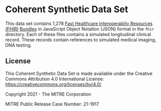 Coherent Synthetic Data Set
===========================

This data set contains 1,278 [Fast Healthcare Interoperabiliy Resources (FHIR)](https://www.hl7.org/fhir) [Bundles](https://www.hl7.org/fhir/bundle.html) in JavaScript Object Notation (JSON) format in the `fhir` directory. Each of these files contains a simulated longitudinal clinical record. These records contain references to simulated medical imaging, DNA testing.

License
-------
This Coherent Synthetic Data Set is made available under the Creative Commons Attribution 4.0 International License: https://creativecommons.org/licenses/by/4.0/

Copyright 2021 - The MITRE Corporation

MITRE Public Release Case Number: 21-1917